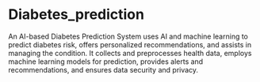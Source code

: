 # Diabetes_prediction
An AI-based Diabetes Prediction System uses AI and machine learning to predict diabetes risk, offers personalized recommendations, and assists in managing the condition. It collects and preprocesses health data, employs machine learning models for prediction, provides alerts and recommendations, and ensures data security and privacy. 
